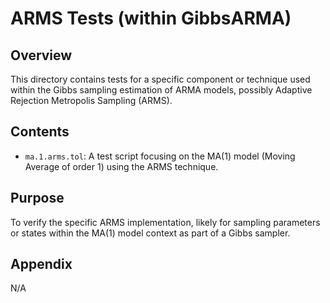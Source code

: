 # ARMS Tests (within GibbsARMA)

## Overview

This directory contains tests for a specific component or technique used within the Gibbs sampling estimation of ARMA models, possibly Adaptive Rejection Metropolis Sampling (ARMS).

## Contents

*   `ma.1.arms.tol`: A test script focusing on the MA(1) model (Moving Average of order 1) using the ARMS technique.

## Purpose

To verify the specific ARMS implementation, likely for sampling parameters or states within the MA(1) model context as part of a Gibbs sampler.

## Appendix

N/A 